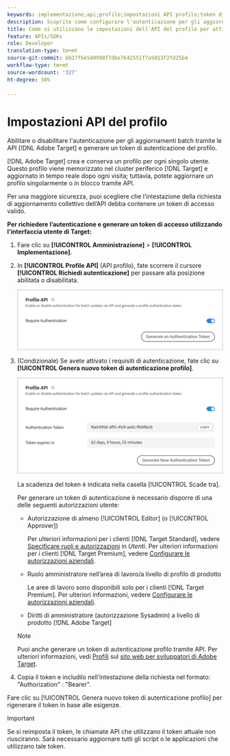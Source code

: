 ```yaml
---
keywords: implementazione;api;profilo;impostazioni API profilo;token di autenticazione
description: Scoprite come configurare l'autenticazione per gli aggiornamenti batch tramite  API Adobe Target e generare un token di autenticazione profilo.
title: Come si utilizzano le impostazioni dell'API del profilo per attivare o disattivare gli aggiornamenti in batch?
feature: APIs/SDKs
role: Developer
translation-type: tm+mt
source-git-commit: bb27f6e540998f7dbe7642551f7a5013f2fd25b4
workflow-type: tm+mt
source-wordcount: '327'
ht-degree: 38%

---
```



# Impostazioni API del profilo

Abilitare o disabilitare l&#39;autenticazione per gli aggiornamenti batch tramite le API [!DNL Adobe Target] e generare un token di autenticazione del profilo.

[!DNL Adobe Target] crea e conserva un profilo per ogni singolo utente. Questo profilo viene memorizzato nel cluster periferico [!DNL Target] e aggiornato in tempo reale dopo ogni visita; tuttavia, potete aggiornare un profilo singolarmente o in blocco tramite API.

Per una maggiore sicurezza, puoi scegliere che l’intestazione della richiesta di aggiornamento collettivo dell’API debba contenere un token di accesso valido.

**Per richiedere l’autenticazione e generare un token di accesso utilizzando l’interfaccia utente di Target:**

1. Fare clic su **[!UICONTROL Amministrazione]** > **[!UICONTROL Implementazione]**.
1. In **[!UICONTROL Profile API]** (API profilo), fate scorrere il cursore **[!UICONTROL Richiedi autenticazione]** per passare alla posizione abilitata o disabilitata.

   ![](assets/profile_api_settings.png)

1. (Condizionale) Se avete attivato i requisiti di autenticazione, fate clic su **[!UICONTROL Genera nuovo token di autenticazione profilo]**.

   ![](assets/profile_api_settings_2.png)

   La scadenza del token è indicata nella casella [!UICONTROL Scade tra].

   Per generare un token di autenticazione è necessario disporre di una delle seguenti autorizzazioni utente:

   * Autorizzazione di almeno [!UICONTROL Editor] (o [!UICONTROL Approver])

      Per ulteriori informazioni per i clienti [!DNL Target Standard], vedere [Specificare ruoli e autorizzazioni](/help/administrating-target/c-user-management/c-user-management/user-management.md#roles-permissions) in *Utenti*. Per ulteriori informazioni per i clienti [!DNL Target Premium], vedere [Configurare le autorizzazioni aziendali](/help/administrating-target/c-user-management/property-channel/properties-overview.md).

   * Ruolo amministratore nell’area di lavoro/a livello di profilo di prodotto

      Le aree di lavoro sono disponibili solo per i clienti [!DNL Target Premium]. Per ulteriori informazioni, vedere [Configurare le autorizzazioni aziendali](/help/administrating-target/c-user-management/property-channel/properties-overview.md).

   * Diritti di amministratore (autorizzazione Sysadmin) a livello di prodotto [!DNL Adobe Target]
   >[!NOTE]
   >
   >Puoi anche generare un token di autenticazione profilo tramite API. Per ulteriori informazioni, vedi [Profili](https://developers.adobetarget.com/api/#profiles) sul [sito web per sviluppatori di Adobe Target](https://developers.adobetarget.com/).

1. Copia il token e includilo nell’intestazione della richiesta nel formato: &quot;Authorization&quot; : &quot;Bearer&quot;.

Fare clic su [!UICONTROL Genera nuovo token di autenticazione profilo] per rigenerare il token in base alle esigenze.

>[!IMPORTANT]
>
>Se si reimposta il token, le chiamate API che utilizzano il token attuale non riusciranno. Sarà necessario aggiornare tutti gli script o le applicazioni che utilizzano tale token.
